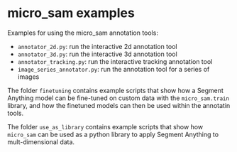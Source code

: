 # micro_sam examples

Examples for using the micro_sam annotation tools:
- `annotator_2d.py`: run the interactive 2d annotation tool
- `annotator_3d.py`: run the interactive 3d annotation tool
- `annotator_tracking.py`: run the interactive tracking annotation tool
- `image_series_annotator.py`: run the annotation tool for a series of images

The folder `finetuning` contains example scripts that show how a Segment Anything model can be fine-tuned
on custom data with the `micro_sam.train` library, and how the finetuned models can then be used within the annotatin tools.

The folder `use_as_library` contains example scripts that show how `micro_sam` can be used as a python
library to apply Segment Anything to mult-dimensional data.

